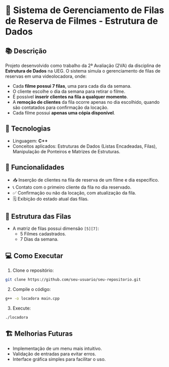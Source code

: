 
# 🎥 Sistema de Gerenciamento de Filas de Reserva de Filmes - Estrutura de Dados

## 📚 Descrição
Projeto desenvolvido como trabalho da 2ª Avaliação (2VA) da disciplina de **Estrutura de Dados** na UEG. O sistema simula o gerenciamento de filas de reservas em uma videolocadora, onde:

- Cada **filme possui 7 filas**, uma para cada dia da semana.
- O cliente escolhe o dia da semana para retirar o filme.
- É possível **inserir clientes na fila a qualquer momento**.
- A **remoção de clientes** da fila ocorre apenas no dia escolhido, quando são contatados para confirmação da locação.
- Cada filme possui **apenas uma cópia disponível**.

## 🔧 Tecnologias
- Linguagem: **C++**
- Conceitos aplicados: Estruturas de Dados (Listas Encadeadas, Filas), Manipulação de Ponteiros e Matrizes de Estruturas.

## 🚀 Funcionalidades
- 📥 Inserção de clientes na fila de reserva de um filme e dia específico.
- 📞 Contato com o primeiro cliente da fila no dia reservado.
- ✅ Confirmação ou não da locação, com atualização da fila.
- 🗒️ Exibição do estado atual das filas.

## 📄 Estrutura das Filas
- A matriz de filas possui dimensão `[5][7]`:
  - 5 Filmes cadastrados.
  - 7 Dias da semana.

## 💻 Como Executar
1. Clone o repositório:
```bash
git clone https://github.com/seu-usuario/seu-repositorio.git
```
2. Compile o código:
```bash
g++ -o locadora main.cpp
```
3. Execute:
```bash
./locadora
```

## 🏗️ Melhorias Futuras
- Implementação de um menu mais intuitivo.
- Validação de entradas para evitar erros.
- Interface gráfica simples para facilitar o uso.


